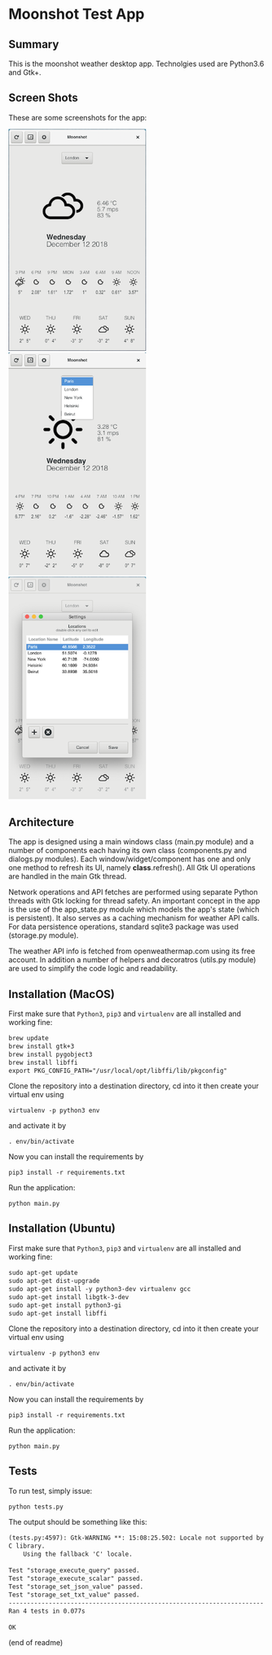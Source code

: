 # Moonshot Test App

## Summary
This is the moonshot weather desktop app. Technolgies used are Python3.6 and Gtk+.


## Screen Shots
These are some screenshots for the app:

<span>
<img src="https://github.com/rabihkodeih/moonshot/blob/master/assets/screenshot_1.png" alt="alt text" width="270" >
&nbsp&nbsp&nbsp&nbsp
<img src="https://github.com/rabihkodeih/moonshot/blob/master/assets/screenshot_2.png" alt="alt text" width="270" >
&nbsp&nbsp&nbsp&nbsp
<img src="https://github.com/rabihkodeih/moonshot/blob/master/assets/screenshot_3.png" alt="alt text" width="270" >
</span>

## Architecture
The app is designed using a main windows class (main.py module) and a number of components each having its own class
(components.py and dialogs.py modules). Each window/widget/component has one and only one method to refresh its UI, 
namely __class__.refresh(). All Gtk UI operations are handled in the main Gtk thread. 

Network operations and API fetches are performed using separate Python threads with Gtk locking for thread safety. 
An important concept in the app is the use of the app_state.py module which models the app's state (which is persistent). 
It also serves as a caching mechanism for weather API calls. For data persistence operations, standard sqlite3 package was used 
(storage.py module). 

The weather API info is fetched from openweathermap.com using its free  account. In addition a number of helpers and 
decoratros (utils.py module) are used to simplify the code logic and readability.


## Installation (MacOS)

First make sure that `Python3`, `pip3` and `virtualenv` are all installed and working fine:

    brew update
    brew install gtk+3
    brew install pygobject3
    brew install libffi
    export PKG_CONFIG_PATH="/usr/local/opt/libffi/lib/pkgconfig"
    
Clone the repository into a destination directory, cd into it then create your virtual env using

    virtualenv -p python3 env
    
and activate it by

    . env/bin/activate
    
Now you can install the requirements by

    pip3 install -r requirements.txt

Run the application:

    python main.py


## Installation (Ubuntu)

First make sure that `Python3`, `pip3` and `virtualenv` are all installed and working fine:

    sudo apt-get update
    sudo apt-get dist-upgrade
    sudo apt-get install -y python3-dev virtualenv gcc 
    sudo apt-get install libgtk-3-dev
    sudo apt-get install python3-gi
    sudo apt-get install libffi

Clone the repository into a destination directory, cd into it then create your virtual env using

    virtualenv -p python3 env
    
and activate it by

    . env/bin/activate
    
Now you can install the requirements by

    pip3 install -r requirements.txt

Run the application:

    python main.py
        


## Tests

To run test, simply issue:

    python tests.py
    
The output should be something like this:

    (tests.py:4597): Gtk-WARNING **: 15:08:25.502: Locale not supported by C library.
        Using the fallback 'C' locale.
    
    Test "storage_execute_query" passed.
    Test "storage_execute_scalar" passed.
    Test "storage_set_json_value" passed.
    Test "storage_set_txt_value" passed.
    ----------------------------------------------------------------------
    Ran 4 tests in 0.077s
    
    OK

(end of readme)




